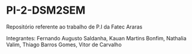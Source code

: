 # PI-2-DSM2SEM
Repositório referente ao trabalho de P.I da Fatec Araras

Integrantes: Fernando Augusto Saldanha, Kauan Martins Bonfim, Nathalia Valim, Thiago Barros Gomes, Vitor de Carvalho

